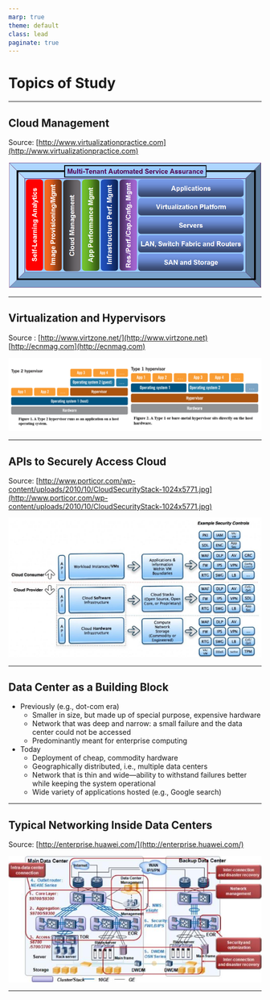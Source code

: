 ```yaml
---
marp: true
theme: default
class: lead
paginate: true
---
```


# Topics of Study

---

## Cloud Management

Source: [http://www.virtualizationpractice.com](http://www.virtualizationpractice.com)

![image](page44_img3.png)

---

## Virtualization and Hypervisors

Source : [http://www.virtzone.net/](http://www.virtzone.net)
[http://ecnmag.com](http://ecnmag.com)

![Virtualization.png](Virtualization.png)


---

## APIs to Securely Access Cloud

Source: [http://www.porticor.com/wp-content/uploads/2010/10/CloudSecurityStack-1024x5771.jpg](http://www.porticor.com/wp-content/uploads/2010/10/CloudSecurityStack-1024x5771.jpg)

![image](page46_img3.jpeg)

---

## Data Center as a Building Block

- Previously (e.g., dot-com era)
    - Smaller in size, but made up of special purpose, expensive hardware
    - Network that was deep and narrow: a small failure and the data center
    could not be accessed
    - Predominantly meant for enterprise computing
- Today
    - Deployment of cheap, commodity hardware
    - Geographically distributed, i.e., multiple data centers
    - Network that is thin and wide—ability to withstand failures better while
    keeping the system operational
    - Wide variety of applications hosted (e.g., Google search)

---

## Typical Networking Inside Data Centers

Source: [http://enterprise.huawei.com/](http://enterprise.huawei.com/)

![image](page48_img3.jpeg)

---